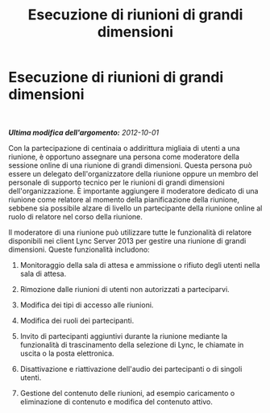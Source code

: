 ﻿---
title: Esecuzione di riunioni di grandi dimensioni
TOCTitle: Esecuzione di riunioni di grandi dimensioni
ms:assetid: dda611aa-c256-4175-b062-5fa64297de64
ms:mtpsurl: https://technet.microsoft.com/it-it/library/JJ205323(v=OCS.15)
ms:contentKeyID: 49302209
ms.date: 08/24/2015
mtps_version: v=OCS.15
ms.translationtype: HT
---

# Esecuzione di riunioni di grandi dimensioni

 

_**Ultima modifica dell'argomento:** 2012-10-01_

Con la partecipazione di centinaia o addirittura migliaia di utenti a una riunione, è opportuno assegnare una persona come moderatore della sessione online di una riunione di grandi dimensioni. Questa persona può essere un delegato dell'organizzatore della riunione oppure un membro del personale di supporto tecnico per le riunioni di grandi dimensioni dell'organizzazione. È importante aggiungere il moderatore dedicato di una riunione come relatore al momento della pianificazione della riunione, sebbene sia possibile alzare di livello un partecipante della riunione online al ruolo di relatore nel corso della riunione.

Il moderatore di una riunione può utilizzare tutte le funzionalità di relatore disponibili nei client Lync Server 2013 per gestire una riunione di grandi dimensioni. Queste funzionalità includono:

1.  Monitoraggio della sala di attesa e ammissione o rifiuto degli utenti nella sala di attesa.

2.  Rimozione dalle riunioni di utenti non autorizzati a parteciparvi.

3.  Modifica dei tipi di accesso alle riunioni.

4.  Modifica dei ruoli dei partecipanti.

5.  Invito di partecipanti aggiuntivi durante la riunione mediante la funzionalità di trascinamento della selezione di Lync, le chiamate in uscita o la posta elettronica.

6.  Disattivazione e riattivazione dell'audio dei partecipanti o di singoli utenti.

7.  Gestione del contenuto delle riunioni, ad esempio caricamento o eliminazione di contenuto e modifica del contenuto attivo.

